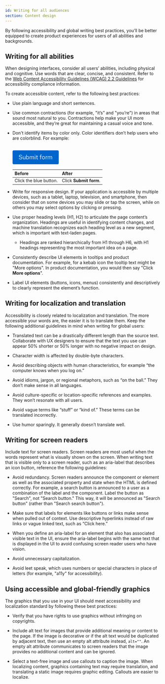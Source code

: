 ```yaml
---
id: Writing for all audiences
section: Content design
--- 
```


By following accessibility and global writing best practices, you’ll be better equipped to create product experiences for users of all abilities and backgrounds. 

## Writing for all abilities 
When designing interfaces, consider all users’ abilities, including physical and cognitive. Use words that are clear, concise, and consistent. Refer to the [Web Content Accessibility Guidelines (WCAG) 2.2 Guidelines](https://www.w3.org/TR/WCAG22/) for accessibility compliance information. 

To create accessible content, refer to the following best practices: 

- Use plain language and short sentences. 

- Use common contractions (for example, "it’s” and "you’re") in areas that sound most natural to you. Contractions help make your UI more accessible, and they’re great for maintaining a casual voice and tone.

- Don't identify items by color only. Color identifiers don’t help users who are colorblind. For example:

    <br />
    <img src="./img/submit-form.png" alt="blue PatternFly primary button reading Submit form" width="150"/>
    <br />

    <div class="ws-content-table">

    | **Before** | **After** |
    |--------|-----------|
    | Click the blue button. | Click **Submit form**. | 

    </div> 

- Write for responsive design. If your application is accessible by multiple devices, such as a tablet, laptop, television, and smartphone, then consider that on some devices you may slide or tap the screen, while on others you may select options by clicking or pressing. 

- Use proper heading levels (H1, H2) to articulate the page content’s organization. Headings are useful in identifying content changes, and machine translation recognizes each heading level as a new segment, which is important with text-laden pages. 
    - Headings are ranked hierarchically from H1 through H6, with H1 headings representing the most important idea on a page. 

- Consistently describe UI elements in tooltips and product documentation. For example, for a kebab icon the tooltip text might be "More options". In product documentation, you would then say "Click **More options**". 

- Label UI elements (buttons, icons, menus) consistently and descriptively to clearly represent the element’s function.

## Writing for localization and translation

Accessibility is closely related to localization and translation. The more accessible your words are, the easier it is to translate them. Keep the following additional guidelines in mind when writing for global users: 

- Translated text can be a drastically different length than the source text. Collaborate with UX designers to ensure that the text you use can appear 50% shorter or 50% longer with no negative impact on design.

- Character width is affected by double-byte characters.

- Avoid describing objects with human characteristics, for example “the computer knows when you log on.”

- Avoid idioms, jargon, or regional metaphors, such as “on the ball.” They don’t make sense in all languages.

- Avoid culture-specific or location-specific references and examples. They won’t resonate with all users.

- Avoid vague terms like “stuff” or “kind of.” These terms can be translated incorrectly.

- Use humor sparingly. It generally doesn’t translate well.

## Writing for screen readers

Include text for screen readers. Screen readers are most useful when the words represent what is visually shown on the screen. When writing text that is visible only to a screen reader, such as an aria-label that describes an icon button, reference the following guidelines:  

- Avoid redundancy. Screen readers announce the component or element as well as the associated property and state when the HTML is defined correctly. For example, a search button is announced to a user as a combination of the label and the component. Label the button as "Search", not "Search button." This way, it will be announced as "Search button" (rather than "Search search button").

- Make sure that labels for elements like buttons or links make sense when pulled out of context. Use descriptive hyperlinks instead of raw links or vague linked text, such as “Click here.”  

- When you define an aria-label for an element that also has associated visible text in the UI, ensure the aria-label begins with the same text that is displayed in the UI to avoid confusing screen reader users who have vision. 

- Avoid unnecessary capitalization. 

- Avoid leet speak, which uses numbers or special characters in place of letters (for example, "a11y" for accessibility). 

## Using accessible and global-friendly graphics

The graphics that you use in your UI should meet accessibility and localization standard by following these best practices:

- Verify that you have rights to use graphics without infringing on copyrights.

- Include alt text for images that provide additional meaning or content to the page. If the image is decorative or if the alt text would be duplicated by adjacent text, then use an empty alt attribute instead, `alt=""`. An empty alt attribute communicates to screen readers that the image provides no additional content and can be ignored.

- Select a text-free image and use callouts to caption the image. When localizing content, graphics containing text may require translation, and translating a static image requires graphic editing. Callouts are easier to localize.




